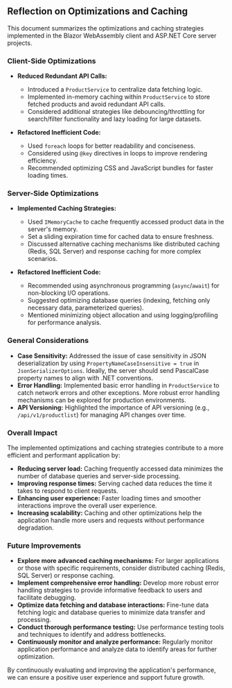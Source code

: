 ## Reflection on Optimizations and Caching

This document summarizes the optimizations and caching strategies implemented in the Blazor WebAssembly client and ASP.NET Core server projects.

### Client-Side Optimizations

* **Reduced Redundant API Calls:**
    * Introduced a `ProductService` to centralize data fetching logic.
    * Implemented in-memory caching within `ProductService` to store fetched products and avoid redundant API calls.
    * Considered additional strategies like debouncing/throttling for search/filter functionality and lazy loading for large datasets.

* **Refactored Inefficient Code:**
    * Used `foreach` loops for better readability and conciseness.
    * Considered using `@key` directives in loops to improve rendering efficiency.
    * Recommended optimizing CSS and JavaScript bundles for faster loading times.

### Server-Side Optimizations

* **Implemented Caching Strategies:**
    * Used `IMemoryCache` to cache frequently accessed product data in the server's memory.
    * Set a sliding expiration time for cached data to ensure freshness.
    * Discussed alternative caching mechanisms like distributed caching (Redis, SQL Server) and response caching for more complex scenarios.

* **Refactored Inefficient Code:**
    * Recommended using asynchronous programming (`async`/`await`) for non-blocking I/O operations.
    * Suggested optimizing database queries (indexing, fetching only necessary data, parameterized queries).
    * Mentioned minimizing object allocation and using logging/profiling for performance analysis.

### General Considerations

* **Case Sensitivity:** Addressed the issue of case sensitivity in JSON deserialization by using `PropertyNameCaseInsensitive = true` in `JsonSerializerOptions`. Ideally, the server should send PascalCase property names to align with .NET conventions.
* **Error Handling:** Implemented basic error handling in `ProductService` to catch network errors and other exceptions. More robust error handling mechanisms can be explored for production environments.
* **API Versioning:** Highlighted the importance of API versioning (e.g., `/api/v1/productlist`) for managing API changes over time.

### Overall Impact

The implemented optimizations and caching strategies contribute to a more efficient and performant application by:

* **Reducing server load:** Caching frequently accessed data minimizes the number of database queries and server-side processing.
* **Improving response times:** Serving cached data reduces the time it takes to respond to client requests.
* **Enhancing user experience:** Faster loading times and smoother interactions improve the overall user experience.
* **Increasing scalability:** Caching and other optimizations help the application handle more users and requests without performance degradation.

### Future Improvements

* **Explore more advanced caching mechanisms:** For larger applications or those with specific requirements, consider distributed caching (Redis, SQL Server) or response caching.
* **Implement comprehensive error handling:** Develop more robust error handling strategies to provide informative feedback to users and facilitate debugging.
* **Optimize data fetching and database interactions:** Fine-tune data fetching logic and database queries to minimize data transfer and processing.
* **Conduct thorough performance testing:** Use performance testing tools and techniques to identify and address bottlenecks.
* **Continuously monitor and analyze performance:** Regularly monitor application performance and analyze data to identify areas for further optimization.

By continuously evaluating and improving the application's performance, we can ensure a positive user experience and support future growth.